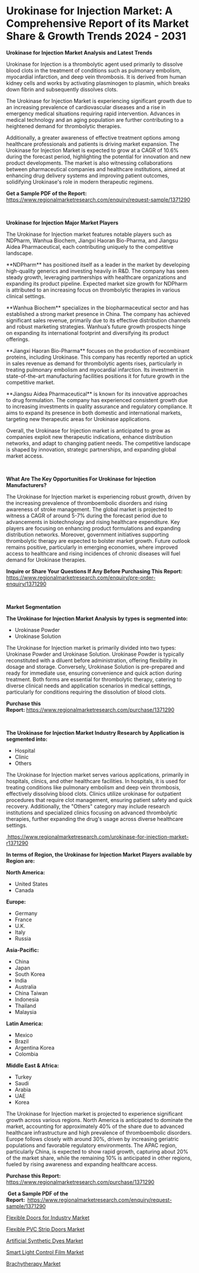 <p><h1>Urokinase for Injection Market: A Comprehensive Report of its Market Share & Growth Trends 2024 - 2031</h1></p><p><strong>Urokinase for Injection Market Analysis and Latest Trends</strong></p>
<p><p>Urokinase for Injection is a thrombolytic agent used primarily to dissolve blood clots in the treatment of conditions such as pulmonary embolism, myocardial infarction, and deep vein thrombosis. It is derived from human kidney cells and works by activating plasminogen to plasmin, which breaks down fibrin and subsequently dissolves clots. </p><p>The Urokinase for Injection Market is experiencing significant growth due to an increasing prevalence of cardiovascular diseases and a rise in emergency medical situations requiring rapid intervention. Advances in medical technology and an aging population are further contributing to a heightened demand for thrombolytic therapies. </p><p>Additionally, a greater awareness of effective treatment options among healthcare professionals and patients is driving market expansion. The Urokinase for Injection Market is expected to grow at a CAGR of 10.6% during the forecast period, highlighting the potential for innovation and new product developments. The market is also witnessing collaborations between pharmaceutical companies and healthcare institutions, aimed at enhancing drug delivery systems and improving patient outcomes, solidifying Urokinase's role in modern therapeutic regimens.</p></p>
<p><strong>Get a Sample PDF of the Report:&nbsp;</strong> <a href="https://www.regionalmarketresearch.com/enquiry/request-sample/1371290">https://www.regionalmarketresearch.com/enquiry/request-sample/1371290</a></p>
<p>&nbsp;</p>
<p><strong>Urokinase for Injection Major Market Players</strong></p>
<p><p>The Urokinase for Injection market features notable players such as NDPharm, Wanhua Biochem, Jiangxi Haoran Bio-Pharma, and Jiangsu Aidea Pharmaceutical, each contributing uniquely to the competitive landscape.</p><p>**NDPharm** has positioned itself as a leader in the market by developing high-quality generics and investing heavily in R&D. The company has seen steady growth, leveraging partnerships with healthcare organizations and expanding its product pipeline. Expected market size growth for NDPharm is attributed to an increasing focus on thrombolytic therapies in various clinical settings.</p><p>**Wanhua Biochem** specializes in the biopharmaceutical sector and has established a strong market presence in China. The company has achieved significant sales revenue, primarily due to its effective distribution channels and robust marketing strategies. Wanhua’s future growth prospects hinge on expanding its international footprint and diversifying its product offerings.</p><p>**Jiangxi Haoran Bio-Pharma** focuses on the production of recombinant proteins, including Urokinase. This company has recently reported an uptick in sales revenue as demand for thrombolytic agents rises, particularly in treating pulmonary embolism and myocardial infarction. Its investment in state-of-the-art manufacturing facilities positions it for future growth in the competitive market.</p><p>**Jiangsu Aidea Pharmaceutical** is known for its innovative approaches to drug formulation. The company has experienced consistent growth due to increasing investments in quality assurance and regulatory compliance. It aims to expand its presence in both domestic and international markets, targeting new therapeutic areas for Urokinase applications.</p><p>Overall, the Urokinase for Injection market is anticipated to grow as companies exploit new therapeutic indications, enhance distribution networks, and adapt to changing patient needs. The competitive landscape is shaped by innovation, strategic partnerships, and expanding global market access.</p></p>
<p>&nbsp;</p>
<p><strong>What Are The Key Opportunities For Urokinase for Injection Manufacturers?</strong></p>
<p><p>The Urokinase for Injection market is experiencing robust growth, driven by the increasing prevalence of thromboembolic disorders and rising awareness of stroke management. The global market is projected to witness a CAGR of around 5-7% during the forecast period due to advancements in biotechnology and rising healthcare expenditure. Key players are focusing on enhancing product formulations and expanding distribution networks. Moreover, government initiatives supporting thrombolytic therapy are expected to bolster market growth. Future outlook remains positive, particularly in emerging economies, where improved access to healthcare and rising incidences of chronic diseases will fuel demand for Urokinase therapies.</p></p>
<p><strong>Inquire or Share Your Questions If Any Before Purchasing This Report:</strong> <a href="https://www.regionalmarketresearch.com/enquiry/pre-order-enquiry/1371290">https://www.regionalmarketresearch.com/enquiry/pre-order-enquiry/1371290</a></p>
<p>&nbsp;</p>
<p><strong>Market Segmentation</strong></p>
<p><strong>The Urokinase for Injection Market Analysis by types is segmented into:</strong></p>
<p><ul><li>Urokinase Powder</li><li>Urokinase Solution</li></ul></p>
<p><p>The Urokinase for Injection market is primarily divided into two types: Urokinase Powder and Urokinase Solution. Urokinase Powder is typically reconstituted with a diluent before administration, offering flexibility in dosage and storage. Conversely, Urokinase Solution is pre-prepared and ready for immediate use, ensuring convenience and quick action during treatment. Both forms are essential for thrombolytic therapy, catering to diverse clinical needs and application scenarios in medical settings, particularly for conditions requiring the dissolution of blood clots.</p></p>
<p><strong>Purchase this Report:&nbsp;</strong><a href="https://www.regionalmarketresearch.com/purchase/1371290">https://www.regionalmarketresearch.com/purchase/1371290</a></p>
<p>&nbsp;</p>
<p><strong>The Urokinase for Injection Market Industry Research by Application is segmented into:</strong></p>
<p><ul><li>Hospital</li><li>Clinic</li><li>Others</li></ul></p>
<p><p>The Urokinase for Injection market serves various applications, primarily in hospitals, clinics, and other healthcare facilities. In hospitals, it is used for treating conditions like pulmonary embolism and deep vein thrombosis, effectively dissolving blood clots. Clinics utilize urokinase for outpatient procedures that require clot management, ensuring patient safety and quick recovery. Additionally, the "Others" category may include research institutions and specialized clinics focusing on advanced thrombolytic therapies, further expanding the drug's usage across diverse healthcare settings.</p></p>
<p><a href="https://www.regionalmarketresearch.com/urokinase-for-injection-market-r1371290">&nbsp;https://www.regionalmarketresearch.com/urokinase-for-injection-market-r1371290</a></p>
<p><strong>In terms of Region, the Urokinase for Injection Market Players available by Region are:</strong></p>
<p>
    <p> <strong> North America: </strong>
        <ul>
            <li>United States</li>
            <li>Canada</li>
        </ul>
        </p> 
    <p> <strong> Europe: </strong>
        <ul>
            <li>Germany</li>
            <li>France</li>
            <li>U.K.</li>
            <li>Italy</li>
            <li>Russia</li>
        </ul>
        </p> 
    <p> <strong> Asia-Pacific: </strong>
        <ul>
            <li>China</li>
            <li>Japan</li>
            <li>South Korea</li>
            <li>India</li>
            <li>Australia</li>
            <li>China Taiwan</li>
            <li>Indonesia</li>
            <li>Thailand</li>
            <li>Malaysia</li>
        </ul>
        </p> 
    <p> <strong> Latin America: </strong>
        <ul>
            <li>Mexico</li>
            <li>Brazil</li>
            <li>Argentina Korea</li>
            <li>Colombia</li>
        </ul>
        </p> 
    <p> <strong> Middle East & Africa: </strong>
        <ul>
            <li>Turkey</li>
            <li>Saudi</li>
            <li>Arabia</li>
            <li>UAE</li>
            <li>Korea</li>
        </ul>
    </p>
    </p>
<p><p>The Urokinase for Injection market is projected to experience significant growth across various regions. North America is anticipated to dominate the market, accounting for approximately 40% of the share due to advanced healthcare infrastructure and high prevalence of thromboembolic disorders. Europe follows closely with around 30%, driven by increasing geriatric populations and favorable regulatory environments. The APAC region, particularly China, is expected to show rapid growth, capturing about 20% of the market share, while the remaining 10% is anticipated in other regions, fueled by rising awareness and expanding healthcare access.</p></p>
<p><strong>Purchase this Report: </strong><a href="https://www.regionalmarketresearch.com/purchase/1371290">https://www.regionalmarketresearch.com/purchase/1371290</a></p>
<p>&nbsp;<strong>Get a Sample PDF of the Report:&nbsp;&nbsp;</strong><a href="https://www.regionalmarketresearch.com/enquiry/request-sample/1371290">https://www.regionalmarketresearch.com/enquiry/request-sample/1371290</a></p>
<p><strong></strong></p>
<p><p><a href="https://github.com/NargisHussain75/Market-Research-Report-List-1/blob/main/flexible-doors-for-industry-market.md">Flexible Doors for Industry Market</a></p><p><a href="https://github.com/AnnDiaz698/Market-Research-Report-List-1/blob/main/flexible-pvc-strip-doors-market.md">Flexible PVC Strip Doors Market</a></p><p><a href="https://issuu.com/reportprime-2/docs/artificial-synthetic-dyes-market-si_3e09b42f3ea51a">Artificial Synthetic Dyes Market</a></p><p><a href="https://issuu.com/reportprime-2/docs/smart-light-control-film-market-siz_f32360fc5dd763">Smart Light Control Film Market</a></p><p><a href="https://www.linkedin.com/pulse/global-brachytherapy-market-status-2024-2031-forecast-lczhc">Brachytherapy Market</a></p></p>